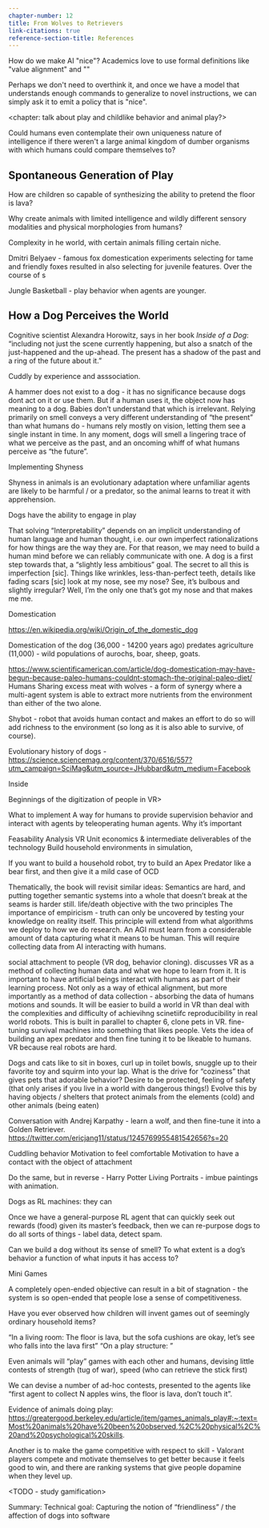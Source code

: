 ```yaml
---
chapter-number: 12
title: From Wolves to Retrievers
link-citations: true
reference-section-title: References
---
```


<!-- In the Book of Genesis, God creates the  -->

How do we make AI "nice"? Academics love to use formal definitions like "value alignment" and ""

Perhaps we don't need to overthink it, and once we have a model that understands enough commands to generalize to novel instructions, we can simply ask it to emit a policy that is "nice".

<chapter: talk about play and childlike behavior and animal play?>
<!-- this chapter needs substantialw work in fleshing out a more cohesive outline, as does 13-16-->

Could humans even contemplate their own uniqueness nature of intelligence if there weren't a large animal kingdom of dumber organisms with which humans could compare themselves to?


## Spontaneous Generation of Play

How are  children so capable of synthesizing the ability to pretend the floor is lava?



Why create animals with limited intelligence and wildly different sensory modalities and physical morphologies from humans? 

Complexity in he world, with certain animals filling certain niche.


<!-- emergence of open-ended play from survival games? -->

Dmitri Belyaev - famous fox domestication experiments selecting for tame and friendly foxes resulted in also selecting for juvenile features. Over the course of s


Jungle Basketball - play behavior when agents are younger.

## How a Dog Perceives the World

Cognitive scientist Alexandra Horowitz, says in her book *Inside of a Dog*: “including not just the scene currently happening, but also a snatch of the just-happened and the up-ahead. The present has a shadow of the past and a ring of the future about it.”

Cuddly by experience and asssociation.

A hammer does not exist to a dog - it has no significance because dogs dont act on it or use them. But if a human uses it, the object now has meaning to a dog.
Babies don’t understand that which is irrelevant. 
Relying primarily on smell conveys a very different understanding of “the present” than what humans do - humans rely mostly on vision, letting them see a single instant in time. In any moment, dogs will smell a lingering trace of what we perceive as the past, and an oncoming whiff of what humans perceive as “the future”.



<!-- we will attempt to create dogs by domesticating wolves, just as our human ancestors did eons ago. Rather than embody agents in our world, it is simpler to send humans into their world using VR. We can have virtual canines interact with real humans through a VR interface, pet them, cuddle them, and so on. Through this process, we try to make the AI useful and socially aware of real humans by designing virtual pets. -->

Implementing Shyness

Shyness in animals is an evolutionary adaptation where unfamiliar agents are likely to be harmful / or a predator, so the animal learns to treat it with apprehension.


Dogs have the ability to engage in play 

That solving “Interpretability” depends on an implicit understanding of human language and human thought, i.e. our own imperfect rationalizations for how things are the way they are.
For that reason, we may need to build a human mind before we can reliably communicate with one. A dog is a first step towards that, a “slightly less ambitious” goal.
The secret to all this is imperfection [sic]. Things like wrinkles, less-than-perfect teeth, details  like fading scars [sic] look at my nose, see my nose? See, it’s bulbous and slightly irregular? Well, I’m the only one that’s got my nose and that makes me me.

Domestication

https://en.wikipedia.org/wiki/Origin_of_the_domestic_dog

Domestication of the dog  (36,000 - 14200 years ago) predates agriculture (11,000) - wild populations of aurochs, boar, sheep, goats.

https://www.scientificamerican.com/article/dog-domestication-may-have-begun-because-paleo-humans-couldnt-stomach-the-original-paleo-diet/
Humans Sharing excess meat with wolves - a form of synergy where a multi-agent system is able to extract more nutrients from the environment than either of the two alone.

Shybot - robot that avoids human contact and makes an effort to do so will add richness to the environment (so long as it is also able to survive, of course).

Evolutionary history of dogs - 
https://science.sciencemag.org/content/370/6516/557?utm_campaign=SciMag&utm_source=JHubbard&utm_medium=Facebook

Inside 

Beginnings of the digitization of people in VR>

What to implement
A way for humans to provide supervision behavior and interact with agents by teleoperating human agents.
Why it’s important


Feasability Analysis
VR 
Unit economics & intermediate deliverables of the technology
Build household environments in simulation, 

If you want to build a household robot, try to build an Apex Predator like a bear first, and then give it a mild case of OCD




Thematically, the book will revisit similar ideas:
Semantics are hard, and putting together semantic systems into a whole that doesn’t break at the seams is harder still. life/death objective with the two principles
The importance of empiricism - truth can only be uncovered by testing your knowledge on reality itself. This principle will extend from what algorithms we deploy to how we do research.
An AGI must learn from a considerable amount of data capturing what it means to be human. This will require collecting data from AI interacting with humans.


social attachment to people (VR dog, behavior cloning). 
discusses VR as a method of collecting human data and what we hope to learn from it. It is important to have artificial beings interact with humans as part of their learning process. Not only as a way of ethical alignment, but more importantly as a method of data collection - absorbing the data of humans motions and sounds. It will be easier to build a world in VR than deal with the complexities and difficulty of achievihng scinetiifc reproducibility in real world robots. This is built in parallel to chapter 6, clone pets in VR. fine-tuning survival machines into something that likes people. Vets the idea of building an apex predator and then fine tuning it to be likeable to humans. VR because real robots are hard.


Dogs and cats like to sit in boxes, curl up in toilet bowls, snuggle up to their favorite toy and squirm into your lap.
What is the drive for “coziness” that gives pets that adorable behavior?
Desire to be protected, feeling of safety (that only arises if you live in a world with dangerous things!)
Evolve this by having objects / shelters that protect animals from the elements (cold) and other animals (being eaten)

Conversation with Andrej Karpathy - learn a wolf, and then fine-tune it into a Golden Retriever.
https://twitter.com/ericjang11/status/1245769955481542656?s=20


Cuddling behavior
Motivation to feel comfortable
Motivation to have a contact with the object of attachment

Do the same, but in reverse - Harry Potter Living Portraits - imbue paintings with animation. 


Dogs as RL machines: they can 

Once we have a general-purpose RL agent that can quickly seek out rewards (food) given its master’s feedback, then we can re-purpose dogs to do all sorts of things - label data, detect spam. 

Can we build a dog without its sense of smell? To what extent is a dog’s behavior a function of what inputs it has access to? 

Mini Games

A completely open-ended objective can result in a bit of stagnation - the system is so open-ended that people lose a sense of competitiveness.


Have you ever observed how children will invent games out of seemingly ordinary household items? 

“In a living room: The floor is lava, but the sofa cushions are okay, let’s see who falls into the lava first”
“On a play structure: ” 

Even animals will “play” games with each other and humans, devising little contests of strength (tug of war), speed (who can retrieve the stick first)


We can devise a number of ad-hoc contests, presented to the agents like “first agent to collect N apples wins, the floor is lava, don’t touch it”.


Evidence of animals doing play: 
https://greatergood.berkeley.edu/article/item/games_animals_play#:~:text=Most%20animals%20have%20been%20observed,%2C%20physical%2C%20and%20psychological%20skills.


Another is to make the game competitive with respect to skill - Valorant players compete and motivate themselves to get better because it feels good to win, and there are ranking systems that give people dopamine when they level up.

<TODO - study gamification>


Summary:
Technical goal: Capturing the notion of “friendliness” / the affection of dogs into software

